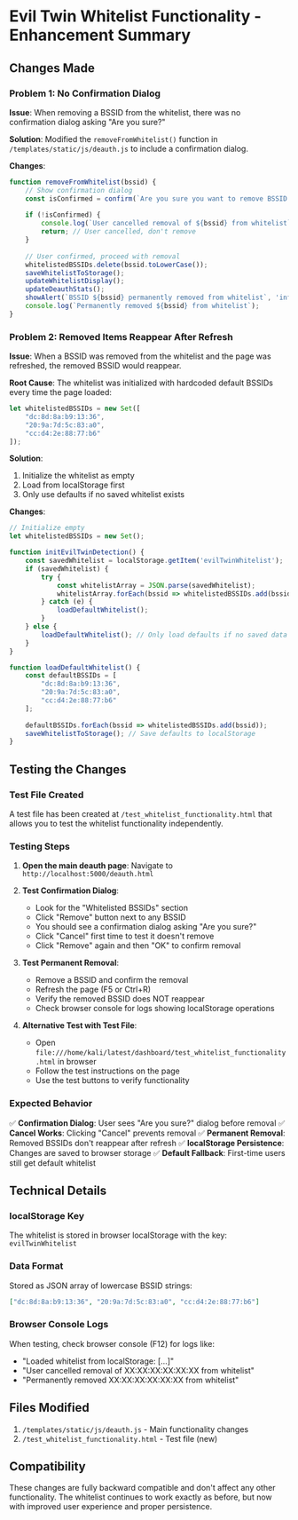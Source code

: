 # Evil Twin Whitelist Functionality - Enhancement Summary

## Changes Made

### Problem 1: No Confirmation Dialog
**Issue**: When removing a BSSID from the whitelist, there was no confirmation dialog asking "Are you sure?"

**Solution**: Modified the `removeFromWhitelist()` function in `/templates/static/js/deauth.js` to include a confirmation dialog.

**Changes**:
```javascript
function removeFromWhitelist(bssid) {
    // Show confirmation dialog
    const isConfirmed = confirm(`Are you sure you want to remove BSSID "${bssid.toUpperCase()}" from the whitelist?\n\nThis action will permanently remove it from your trusted devices list.`);
    
    if (!isConfirmed) {
        console.log(`User cancelled removal of ${bssid} from whitelist`);
        return; // User cancelled, don't remove
    }
    
    // User confirmed, proceed with removal
    whitelistedBSSIDs.delete(bssid.toLowerCase());
    saveWhitelistToStorage();
    updateWhitelistDisplay();
    updateDeauthStats();
    showAlert(`BSSID ${bssid} permanently removed from whitelist`, 'info');
    console.log(`Permanently removed ${bssid} from whitelist`);
}
```

### Problem 2: Removed Items Reappear After Refresh
**Issue**: When a BSSID was removed from the whitelist and the page was refreshed, the removed BSSID would reappear.

**Root Cause**: The whitelist was initialized with hardcoded default BSSIDs every time the page loaded:
```javascript
let whitelistedBSSIDs = new Set([
    "dc:8d:8a:b9:13:36",
    "20:9a:7d:5c:83:a0", 
    "cc:d4:2e:88:77:b6"
]);
```

**Solution**: 
1. Initialize the whitelist as empty
2. Load from localStorage first
3. Only use defaults if no saved whitelist exists

**Changes**:
```javascript
// Initialize empty
let whitelistedBSSIDs = new Set();

function initEvilTwinDetection() {
    const savedWhitelist = localStorage.getItem('evilTwinWhitelist');
    if (savedWhitelist) {
        try {
            const whitelistArray = JSON.parse(savedWhitelist);
            whitelistArray.forEach(bssid => whitelistedBSSIDs.add(bssid));
        } catch (e) {
            loadDefaultWhitelist();
        }
    } else {
        loadDefaultWhitelist(); // Only load defaults if no saved data
    }
}

function loadDefaultWhitelist() {
    const defaultBSSIDs = [
        "dc:8d:8a:b9:13:36",
        "20:9a:7d:5c:83:a0", 
        "cc:d4:2e:88:77:b6"
    ];
    
    defaultBSSIDs.forEach(bssid => whitelistedBSSIDs.add(bssid));
    saveWhitelistToStorage(); // Save defaults to localStorage
}
```

## Testing the Changes

### Test File Created
A test file has been created at `/test_whitelist_functionality.html` that allows you to test the whitelist functionality independently.

### Testing Steps

1. **Open the main deauth page**: Navigate to `http://localhost:5000/deauth.html`

2. **Test Confirmation Dialog**:
   - Look for the "Whitelisted BSSIDs" section
   - Click "Remove" button next to any BSSID
   - You should see a confirmation dialog asking "Are you sure?"
   - Click "Cancel" first time to test it doesn't remove
   - Click "Remove" again and then "OK" to confirm removal

3. **Test Permanent Removal**:
   - Remove a BSSID and confirm the removal
   - Refresh the page (F5 or Ctrl+R)
   - Verify the removed BSSID does NOT reappear
   - Check browser console for logs showing localStorage operations

4. **Alternative Test with Test File**:
   - Open `file:///home/kali/latest/dashboard/test_whitelist_functionality.html` in browser
   - Follow the test instructions on the page
   - Use the test buttons to verify functionality

### Expected Behavior

✅ **Confirmation Dialog**: User sees "Are you sure?" dialog before removal
✅ **Cancel Works**: Clicking "Cancel" prevents removal
✅ **Permanent Removal**: Removed BSSIDs don't reappear after refresh
✅ **localStorage Persistence**: Changes are saved to browser storage
✅ **Default Fallback**: First-time users still get default whitelist

## Technical Details

### localStorage Key
The whitelist is stored in browser localStorage with the key: `evilTwinWhitelist`

### Data Format
Stored as JSON array of lowercase BSSID strings:
```json
["dc:8d:8a:b9:13:36", "20:9a:7d:5c:83:a0", "cc:d4:2e:88:77:b6"]
```

### Browser Console Logs
When testing, check browser console (F12) for logs like:
- "Loaded whitelist from localStorage: [...]"
- "User cancelled removal of XX:XX:XX:XX:XX:XX from whitelist"
- "Permanently removed XX:XX:XX:XX:XX:XX from whitelist"

## Files Modified

1. `/templates/static/js/deauth.js` - Main functionality changes
2. `/test_whitelist_functionality.html` - Test file (new)

## Compatibility

These changes are fully backward compatible and don't affect any other functionality. The whitelist continues to work exactly as before, but now with improved user experience and proper persistence.
